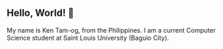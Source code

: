 ## Hello, World! 👋
My name is Ken Tam-og, from the Philippines. I am a current Computer Science student at Saint Louis University (Baguio City).